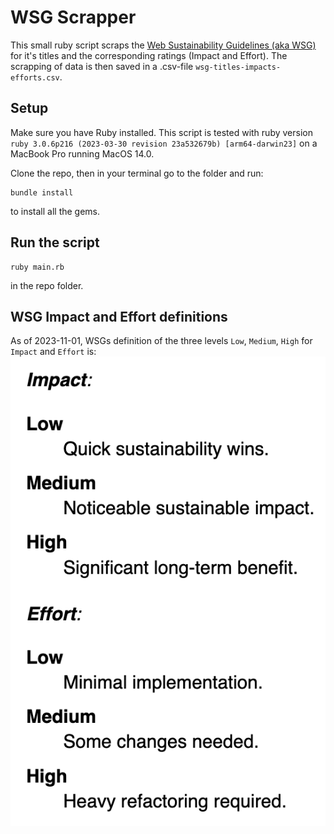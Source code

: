 # WSG Scrapper

This small ruby script scraps the [Web Sustainability Guidelines (aka WSG)](https://w3c.github.io/sustyweb/) for it's titles and the corresponding ratings (Impact and Effort). The scrapping of data is then saved in a .csv-file `wsg-titles-impacts-efforts.csv`.

## Setup
Make sure you have Ruby installed. This script is tested with ruby version `ruby 3.0.6p216 (2023-03-30 revision 23a532679b) [arm64-darwin23]` on a MacBook Pro running MacOS 14.0.

Clone the repo, then in your terminal go to the folder and run:
```
bundle install
```
to install all the gems.

## Run the script
```
ruby main.rb
```
in the repo folder.

## WSG Impact and Effort definitions
As of 2023-11-01, WSGs definition of the three levels `Low`, `Medium`, `High` for `Impact` and `Effort` is:
![List of the Impact and Effort definitions](wsg-impact-effort-def.png)